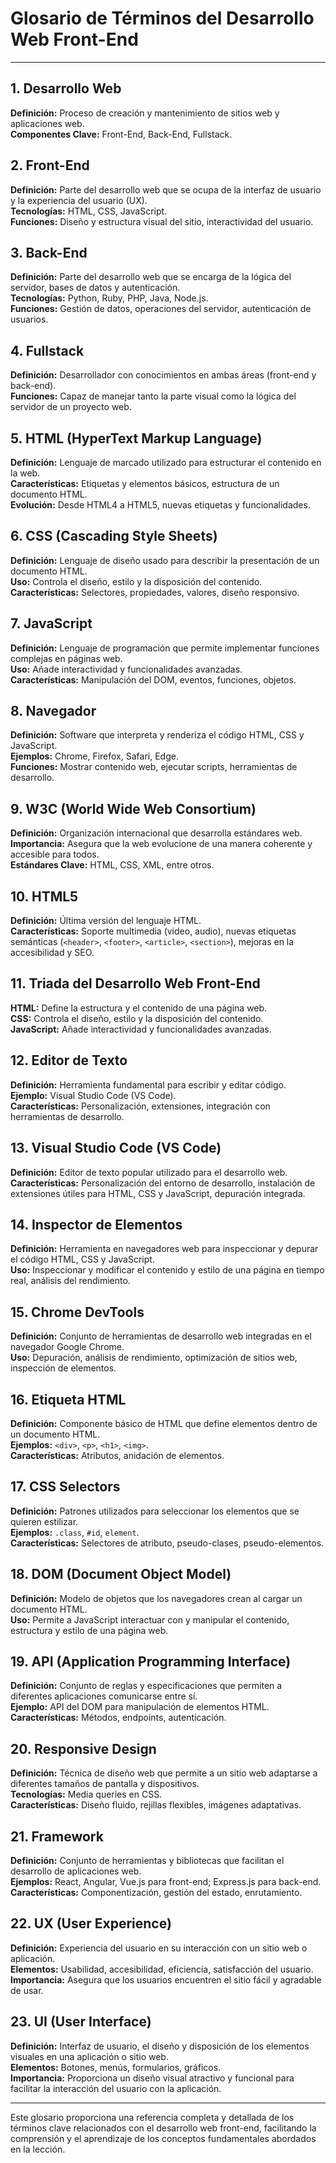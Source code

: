 # Glosario de Términos del Desarrollo Web Front-End

---

## 1. Desarrollo Web
**Definición:** Proceso de creación y mantenimiento de sitios web y aplicaciones web.  
**Componentes Clave:** Front-End, Back-End, Fullstack.

## 2. Front-End
**Definición:** Parte del desarrollo web que se ocupa de la interfaz de usuario y la experiencia del usuario (UX).  
**Tecnologías:** HTML, CSS, JavaScript.  
**Funciones:** Diseño y estructura visual del sitio, interactividad del usuario.

## 3. Back-End
**Definición:** Parte del desarrollo web que se encarga de la lógica del servidor, bases de datos y autenticación.  
**Tecnologías:** Python, Ruby, PHP, Java, Node.js.  
**Funciones:** Gestión de datos, operaciones del servidor, autenticación de usuarios.

## 4. Fullstack
**Definición:** Desarrollador con conocimientos en ambas áreas (front-end y back-end).  
**Funciones:** Capaz de manejar tanto la parte visual como la lógica del servidor de un proyecto web.

## 5. HTML (HyperText Markup Language)
**Definición:** Lenguaje de marcado utilizado para estructurar el contenido en la web.  
**Características:** Etiquetas y elementos básicos, estructura de un documento HTML.  
**Evolución:** Desde HTML4 a HTML5, nuevas etiquetas y funcionalidades.

## 6. CSS (Cascading Style Sheets)
**Definición:** Lenguaje de diseño usado para describir la presentación de un documento HTML.  
**Uso:** Controla el diseño, estilo y la disposición del contenido.  
**Características:** Selectores, propiedades, valores, diseño responsivo.

## 7. JavaScript
**Definición:** Lenguaje de programación que permite implementar funciones complejas en páginas web.  
**Uso:** Añade interactividad y funcionalidades avanzadas.  
**Características:** Manipulación del DOM, eventos, funciones, objetos.

## 8. Navegador
**Definición:** Software que interpreta y renderiza el código HTML, CSS y JavaScript.  
**Ejemplos:** Chrome, Firefox, Safari, Edge.  
**Funciones:** Mostrar contenido web, ejecutar scripts, herramientas de desarrollo.

## 9. W3C (World Wide Web Consortium)
**Definición:** Organización internacional que desarrolla estándares web.  
**Importancia:** Asegura que la web evolucione de una manera coherente y accesible para todos.  
**Estándares Clave:** HTML, CSS, XML, entre otros.

## 10. HTML5
**Definición:** Última versión del lenguaje HTML.  
**Características:** Soporte multimedia (video, audio), nuevas etiquetas semánticas (`<header>`, `<footer>`, `<article>`, `<section>`), mejoras en la accesibilidad y SEO.

## 11. Triada del Desarrollo Web Front-End
**HTML:** Define la estructura y el contenido de una página web.  
**CSS:** Controla el diseño, estilo y la disposición del contenido.  
**JavaScript:** Añade interactividad y funcionalidades avanzadas.

## 12. Editor de Texto
**Definición:** Herramienta fundamental para escribir y editar código.  
**Ejemplo:** Visual Studio Code (VS Code).  
**Características:** Personalización, extensiones, integración con herramientas de desarrollo.

## 13. Visual Studio Code (VS Code)
**Definición:** Editor de texto popular utilizado para el desarrollo web.  
**Características:** Personalización del entorno de desarrollo, instalación de extensiones útiles para HTML, CSS y JavaScript, depuración integrada.

## 14. Inspector de Elementos
**Definición:** Herramienta en navegadores web para inspeccionar y depurar el código HTML, CSS y JavaScript.  
**Uso:** Inspeccionar y modificar el contenido y estilo de una página en tiempo real, análisis del rendimiento.

## 15. Chrome DevTools
**Definición:** Conjunto de herramientas de desarrollo web integradas en el navegador Google Chrome.  
**Uso:** Depuración, análisis de rendimiento, optimización de sitios web, inspección de elementos.

## 16. Etiqueta HTML
**Definición:** Componente básico de HTML que define elementos dentro de un documento HTML.  
**Ejemplos:** `<div>`, `<p>`, `<h1>`, `<img>`.  
**Características:** Atributos, anidación de elementos.

## 17. CSS Selectors
**Definición:** Patrones utilizados para seleccionar los elementos que se quieren estilizar.  
**Ejemplos:** `.class`, `#id`, `element`.  
**Características:** Selectores de atributo, pseudo-clases, pseudo-elementos.

## 18. DOM (Document Object Model)
**Definición:** Modelo de objetos que los navegadores crean al cargar un documento HTML.  
**Uso:** Permite a JavaScript interactuar con y manipular el contenido, estructura y estilo de una página web.

## 19. API (Application Programming Interface)
**Definición:** Conjunto de reglas y especificaciones que permiten a diferentes aplicaciones comunicarse entre sí.  
**Ejemplo:** API del DOM para manipulación de elementos HTML.  
**Características:** Métodos, endpoints, autenticación.

## 20. Responsive Design
**Definición:** Técnica de diseño web que permite a un sitio web adaptarse a diferentes tamaños de pantalla y dispositivos.  
**Tecnologías:** Media queries en CSS.  
**Características:** Diseño fluido, rejillas flexibles, imágenes adaptativas.

## 21. Framework
**Definición:** Conjunto de herramientas y bibliotecas que facilitan el desarrollo de aplicaciones web.  
**Ejemplos:** React, Angular, Vue.js para front-end; Express.js para back-end.  
**Características:** Componentización, gestión del estado, enrutamiento.

## 22. UX (User Experience)
**Definición:** Experiencia del usuario en su interacción con un sitio web o aplicación.  
**Elementos:** Usabilidad, accesibilidad, eficiencia, satisfacción del usuario.  
**Importancia:** Asegura que los usuarios encuentren el sitio fácil y agradable de usar.

## 23. UI (User Interface)
**Definición:** Interfaz de usuario, el diseño y disposición de los elementos visuales en una aplicación o sitio web.  
**Elementos:** Botones, menús, formularios, gráficos.  
**Importancia:** Proporciona un diseño visual atractivo y funcional para facilitar la interacción del usuario con la aplicación.

---

Este glosario proporciona una referencia completa y detallada de los términos clave relacionados con el desarrollo web front-end, facilitando la comprensión y el aprendizaje de los conceptos fundamentales abordados en la lección.

